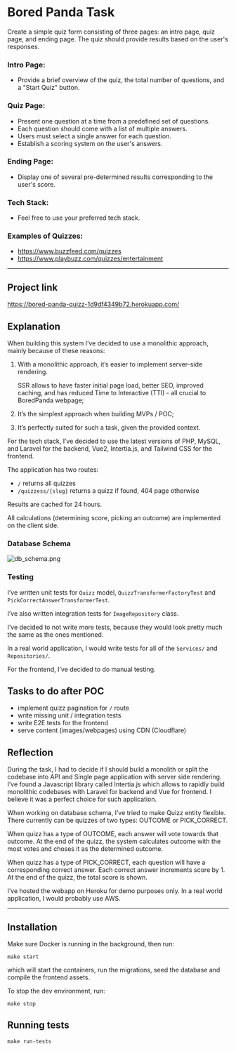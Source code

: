 # Bored Panda Task
Create a simple quiz form consisting of three pages: an intro page, quiz page, and ending page.
The quiz should provide results based on the user's responses.

### Intro Page:

- Provide a brief overview of the quiz, the total number of questions, and a "Start Quiz" button.

### Quiz Page:

- Present one question at a time from a predefined set of questions.
- Each question should come with a list of multiple answers.
- Users must select a single answer for each question.
- Establish a scoring system on the user's answers.

### Ending Page:

- Display one of several pre-determined results corresponding to the user's score.

### Tech Stack:

- Feel free to use your preferred tech stack.

### Examples of Quizzes:

- https://www.buzzfeed.com/quizzes
- https://www.playbuzz.com/quizzes/entertainment

---

## Project link

https://bored-panda-quizz-1d9df4349b72.herokuapp.com/

## Explanation

When building this system I’ve decided to use a monolithic approach, mainly because of these reasons:

1. With a monolithic approach, it’s easier to implement server-side rendering.

   SSR allows to have faster initial page load, better SEO, improved caching, and has reduced Time to Interactive (TTI) - all crucial to BoredPanda webpage;

2. It’s the simplest approach when building MVPs / POC;
3. It’s perfectly suited for such a task, given the provided context.

For the tech stack, I’ve decided to use the latest versions of PHP, MySQL, and Laravel for the backend, Vue2, Intertia.js, and Tailwind CSS for the frontend.

The application has two routes:

- `/` returns all quizzes
- `/quizzess/{slug}` returns a quizz if found, 404 page otherwise

Results are cached for 24 hours.

All calculations (determining score, picking an outcome) are implemented on the client side.

### Database Schema

![db_schema.png](https://prod-files-secure.s3.us-west-2.amazonaws.com/b069fb43-80d7-4032-9e00-ca429769e4fd/f3725e98-a89c-4034-b2cd-a26bd09ea6f8/db_schema.png)

### Testing

I’ve written unit tests for `Quizz` model, `QuizzTransformerFactoryTest` and `PickCorrectAnswerTransformerTest`.

I’ve also written integration tests for `ImageRepository` class.

I’ve decided to not write more tests, because they would look pretty much the same as the ones mentioned.

In a real world application, I would write tests for all of the `Services/` and `Repositories/`.

For the frontend, I’ve decided to do manual testing.

## Tasks to do after POC

- implement quizz pagination for `/` route
- write missing unit / integration tests
- write E2E tests for the frontend
- serve content (images/webpages) using CDN (Cloudflare)

## Reflection

During the task, I had to decide if I should build a monolith or split the codebase into API and Single page application with server side rendering. I’ve found a Javascript library called Intertia.js which allows to rapidly build monolithic codebases with Laravel for backend and Vue for frontend. I believe it was a perfect choice for such application.

When working on database schema, I’ve tried to make Quizz entity flexible. There currently can be quizzes of two types: OUTCOME or PICK_CORRECT.

When quizz has a type of OUTCOME, each answer will vote towards that outcome. At the end of the quizz, the system calculates outcome with the most votes and choses it as the determined outcome.

When quizz has a type of PICK_CORRECT, each question will have a corresponding correct answer. Each correct answer increments score by 1. At the end of the quizz, the total score is shown.

I’ve hosted the webapp on Heroku for demo purposes only. In a real world application, I would probably use AWS.

---

## Installation
Make sure Docker is running in the background, then run:
```shell
make start
```
which will start the containers, run the migrations, seed the database and compile the frontend assets.

To stop the dev environment, run:
```shell
make stop
```


## Running tests
```shell
make run-tests
```
